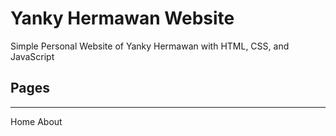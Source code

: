 # Yanky Hermawan Website

Simple Personal Website of Yanky Hermawan with HTML, CSS, and JavaScript

## Pages
<hr/>
Home
About